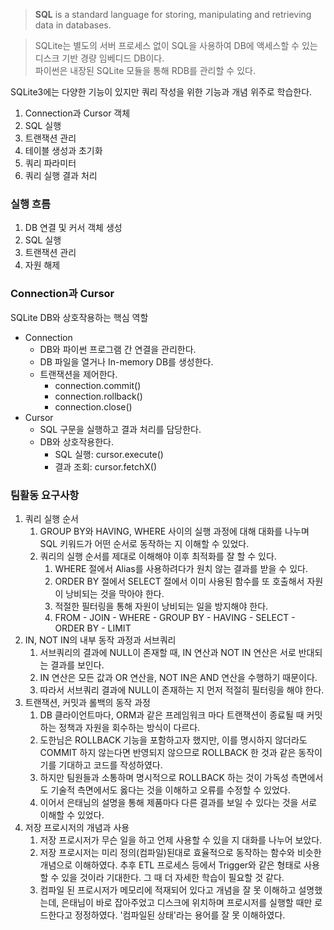 > **SQL** is a standard language for storing, manipulating and retrieving data in databases.

> SQLite는 별도의 서버 프로세스 없이 SQL을 사용하여 DB에 액세스할 수 있는 디스크 기반 경량 임베디드 DB이다.
<br> 파이썬은 내장된 SQLite 모듈을 통해 RDB를 관리할 수 있다.

SQLite3에는 다양한 기능이 있지만 쿼리 작성을 위한 기능과 개념 위주로 학습한다.
1. Connection과 Cursor 객체
2. SQL 실행
3. 트랜잭션 관리
4. 테이블 생성과 초기화
5. 쿼리 파라미터
6. 쿼리 실행 결과 처리

### 실행 흐름
1. DB 연결 및 커서 객체 생성
2. SQL 실행
3. 트랜잭션 관리
4. 자원 해제

### Connection과 Cursor
SQLite DB와 상호작용하는 핵심 역할
- Connection
  - DB와 파이썬 프로그램 간 연결을 관리한다.
  - DB 파일을 열거나 In-memory DB를 생성한다.
  - 트랜잭션을 제어한다.
    - connection.commit()
    - connection.rollback()
    - connection.close()
- Cursor
  - SQL 구문을 실행하고 결과 처리를 담당한다.
  - DB와 상호작용한다.
    - SQL 실행: cursor.execute()
    - 결과 조회: cursor.fetchX()

### 팀활동 요구사항
1. 쿼리 실행 순서
   1. GROUP BY와 HAVING, WHERE 사이의 실행 과정에 대해 대화를 나누며 SQL 키워드가 어떤 순서로 동작하는 지 이해할 수 있었다.
   2. 쿼리의 실행 순서를 제대로 이해해야 이후 최적화를 잘 할 수 있다.
      1. WHERE 절에서 Alias를 사용하려다가 원치 않는 결과를 받을 수 있다.
      2. ORDER BY 절에서 SELECT 절에서 이미 사용된 함수를 또 호출해서 자원이 낭비되는 것을 막아야 한다.
      3. 적절한 필터링을 통해 자원이 낭비되는 일을 방지해야 한다.
      4. FROM - JOIN - WHERE - GROUP BY - HAVING - SELECT - ORDER BY - LIMIT
2. IN, NOT IN의 내부 동작 과정과 서브쿼리
   1. 서브쿼리의 결과에 NULL이 존재할 때, IN 연산과 NOT IN 연산은 서로 반대되는 결과를 보인다.
   2. IN 연산은 모든 값과 OR 연산을, NOT IN은 AND 연산을 수행하기 때문이다.
   3. 따라서 서브쿼리 결과에 NULL이 존재하는 지 먼저 적절히 필터링을 해야 한다.
3. 트랜잭션, 커밋과 롤백의 동작 과정
   1. DB 클라이언트마다, ORM과 같은 프레임워크 마다 트랜잭션이 종료될 때 커밋하는 정책과 자원을 회수하는 방식이 다르다.
   2. 도한님은 ROLLBACK 기능을 포함하고자 했지만, 이를 명시하지 않더라도 COMMIT 하지 않는다면 반영되지 않으므로 ROLLBACK 한 것과 같은 동작이기를 기대하고 코드를 작성하였다.
   3. 하지만 팀원들과 소통하며 명시적으로 ROLLBACK 하는 것이 가독성 측면에서도 기술적 측면에서도 옳다는 것을 이해하고 오류를 수정할 수 있었다.
   4. 이어서 은태님의 설명을 통해 제품마다 다른 결과를 보일 수 있다는 것을 서로 이해할 수 있었다.
4. 저장 프로시저의 개념과 사용
   1. 저장 프로시저가 무슨 일을 하고 언제 사용할 수 있을 지 대화를 나누어 보았다.
   2. 저장 프로시저는 미리 정의(컴파일)된대로 효율적으로 동작하는 함수와 비슷한 개념으로 이해하였다. 추후 ETL 프로세스 등에서 Trigger와 같은 형태로 사용할 수 있을 것이라 기대한다. 그 때 더 자세한 학습이 필요할 것 같다.
   3. 컴파일 된 프로시저가 메모리에 적재되어 있다고 개념을 잘 못 이해하고 설명했는데, 은태님이 바로 잡아주었고 디스크에 위치하며 프로시저를 실행할 때만 로드한다고 정정하였다. '컴파일된 상태'라는 용어를 잘 못 이해하였다.